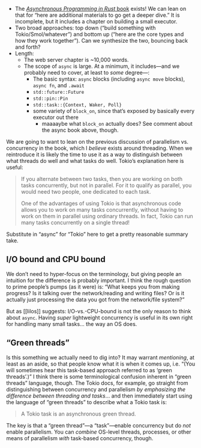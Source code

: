 - The [_Asynchronous Programming in Rust_ book](https://rust-lang.github.io/async-book/) exists! We can lean on that for “here are additional materials to go get a deeper dive.” It is incomplete, but it includes a chapter on building a small executor.
- Two broad approaches: top down (“build something with Tokio/Smol/whatever”) and bottom up (“here are the core types and how they work together”). Can we synthesize the two, bouncing back and forth?
- Length:
    - The web server chapter is ~10,000 words.
    - The scope of `async` is large. At a minimum, it includes—and we probably need to cover, at least to *some* degree—:
        - The basic syntax: `async` blocks (including `async move` blocks), `async fn`, and `.await`
        - `std::future::Future`
        - `std::pin::Pin`
        - `std::task::{Context, Waker, Poll}`
        - some variety of `block_on`, since that’s exposed by basically every executor out there
            - maaaaybe what `block_on` actually does? See comment about the async book above, though.

We are going to want to lean on the previous discussion of parallelism vs. concurrency in the book, which I *believe* exists around threading. When we reintroduce it is likely the time to use it as a way to distinguish between what threads do well and what tasks do well. Tokio’s explanation here is useful:

> If you alternate between two tasks, then you are working on both tasks concurrently, but not in parallel. For it to qualify as parallel, you would need two people, one dedicated to each task.
> 
> One of the advantages of using Tokio is that asynchronous code allows you to work on many tasks concurrently, without having to work on them in parallel using ordinary threads. In fact, Tokio can run many tasks concurrently on a single thread!

Substitute in “async” for “Tokio” here to get a pretty reasonable summary take.

## I/O bound and CPU bound

We don’t need to hyper-focus on the terminology, but giving people an intuition for the difference is probably important. I think the rough question to prime people’s pumps (as it were) is: “What keeps you from making progress? Is it talking over the network/reading and writing files? Or is it actually just processing the data you got from the network/file system?”

But as [[lilos]] suggests: I/O-vs.-CPU-bound is not the only reason to think about `async`. Having *super* lightweight concurrency is useful in its own right for handling many small tasks… the way an OS does.

## “Green threads”

Is this something we actually need to dig into? It may warrant *mentioning*, at least as an aside, so that people know what it is when it comes up, i.e. “(You will sometimes hear this task-based approach referred to as ‘green threads’.)” I think there is some terminological confusion inherent in “green threads” language, though. The Tokio docs, for example, go straight from distinguishing between concurrency and parallelism *by emphasizing the difference between threading and tasks*… and then immediately start using the language of “green threads” to describe what a Tokio task is:

> A Tokio task is an asynchronous green thread.

The key is that a “green thread”—a “task”—enable concurrency but do *not* enable parallelism. You can *combine* OS-level threads, processes, or other means of parallelism *with* task-based concurrency, though.